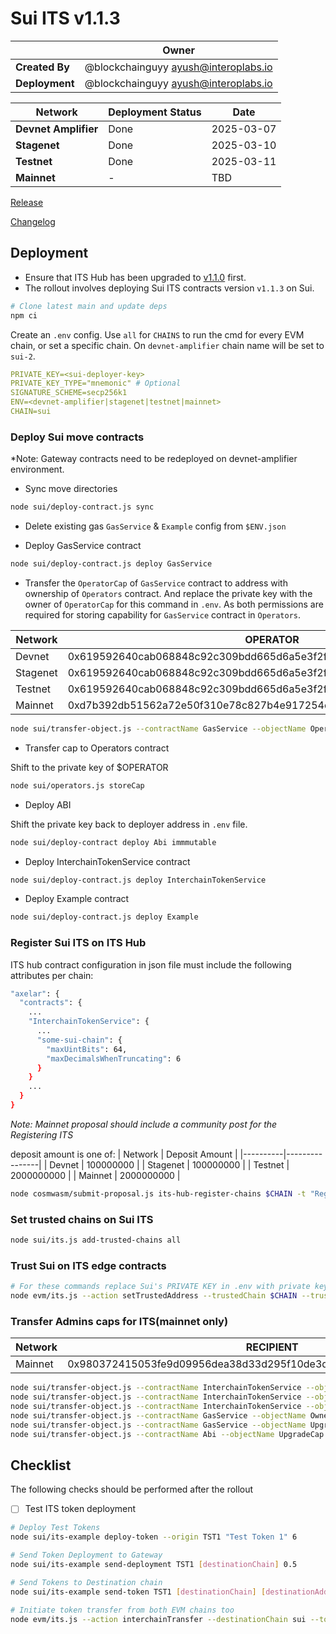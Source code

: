 # Sui ITS v1.1.3

|                | **Owner**                              |
| -------------- | -------------------------------------- |
| **Created By** | @blockchainguyy <ayush@interoplabs.io> |
| **Deployment** | @blockchainguyy <ayush@interoplabs.io> |

| **Network**          | **Deployment Status** | **Date**   |
| -------------------- | --------------------- | ---------- |
| **Devnet Amplifier** | Done                  | 2025-03-07 |
| **Stagenet**         | Done                  | 2025-03-10 |
| **Testnet**          | Done                  | 2025-03-11 |
| **Mainnet**          | -                     | TBD        |

[Release](https://github.com/axelarnetwork/axelar-cgp-sui/releases/tag/v1.1.3)

[Changelog](https://github.com/axelarnetwork/axelar-cgp-sui/blob/v1.1.3/CHANGELOG.md)

## Deployment

- Ensure that ITS Hub has been upgraded to [v1.1.0](../cosmwasm/2025-01-ITS-v1.1.0.md) first.
- The rollout involves deploying Sui ITS contracts version `v1.1.3` on Sui.

```bash
# Clone latest main and update deps
npm ci
```

Create an `.env` config. Use `all` for `CHAINS` to run the cmd for every EVM chain, or set a specific chain. On `devnet-amplifier` chain name will be set to `sui-2`.

```yaml
PRIVATE_KEY=<sui-deployer-key>
PRIVATE_KEY_TYPE="mnemonic" # Optional
SIGNATURE_SCHEME=secp256k1
ENV=<devnet-amplifier|stagenet|testnet|mainnet>
CHAIN=sui
```

### Deploy Sui move contracts

\*Note: Gateway contracts need to be redeployed on devnet-amplifier environment.

- Sync move directories

```bash
node sui/deploy-contract.js sync
```

- Delete existing gas `GasService` & `Example` config from `$ENV.json`

- Deploy GasService contract

```bash
node sui/deploy-contract.js deploy GasService
```

- Transfer the `OperatorCap` of `GasService` contract to address with ownership of `Operators` contract. And replace the private key with the owner of `OperatorCap` for this command in `.env`. As both permissions are required for storing capability for `GasService` contract in `Operators`.

| Network  | OPERATOR                                                           |
| -------- | ------------------------------------------------------------------ |
| Devnet   | 0x619592640cab068848c92c309bdd665d6a5e3f2f2f51ec9464cc112166daf7d1 |
| Stagenet | 0x619592640cab068848c92c309bdd665d6a5e3f2f2f51ec9464cc112166daf7d1 |
| Testnet  | 0x619592640cab068848c92c309bdd665d6a5e3f2f2f51ec9464cc112166daf7d1 |
| Mainnet  | 0xd7b392db51562a72e50f310e78c827b4e917254cf15c5cec6c97964299a6be2a |

```bash
node sui/transfer-object.js --contractName GasService --objectName OperatorCap --recipient $OPERATOR
```

- Transfer cap to Operators contract

Shift to the private key of $OPERATOR

```bash
node sui/operators.js storeCap
```

- Deploy ABI

Shift the private key back to deployer address in `.env` file.

```bash
node sui/deploy-contract deploy Abi immmutable
```

- Deploy InterchainTokenService contract

```bash
node sui/deploy-contract.js deploy InterchainTokenService
```

- Deploy Example contract

```bash
node sui/deploy-contract.js deploy Example
```

### Register Sui ITS on ITS Hub

ITS hub contract configuration in json file must include the following attributes per chain:

```bash
"axelar": {
  "contracts": {
    ...
    "InterchainTokenService": {
      ...
      "some-sui-chain": {
        "maxUintBits": 64,
        "maxDecimalsWhenTruncating": 6
      }
    }
    ...
  }
}
```

_Note: Mainnet proposal should include a community post for the Registering ITS_

deposit amount is one of:
| Network | Deposit Amount |
|----------|----------------|
| Devnet | 100000000 |
| Stagenet | 100000000 |
| Testnet | 2000000000 |
| Mainnet | 2000000000 |

```bash
node cosmwasm/submit-proposal.js its-hub-register-chains $CHAIN -t "Register ITS for Sui chain" -d "Register ITS for Sui chain at ITS Hub contract" --deposit $DEPOSIT_AMOUNT
```

### Set trusted chains on Sui ITS

```bash
node sui/its.js add-trusted-chains all
```

### Trust Sui on ITS edge contracts

```bash
# For these commands replace Sui's PRIVATE KEY in .env with private key for EVM chains
node evm/its.js --action setTrustedAddress --trustedChain $CHAIN --trustedAddress hub --chainNames all
```

### Transfer Admins caps for ITS(mainnet only)

| Network  | RECIPIENT                                                          |
| -------- | ------------------------------------------------------------------ |
| Mainnet  | 0x980372415053fe9d09956dea38d33d295f10de3d5c5226099304fe346ce241c9 |


```bash
node sui/transfer-object.js --contractName InterchainTokenService --objectName OwnerCap --recipient $RECIPIENT
node sui/transfer-object.js --contractName InterchainTokenService --objectName UpgradeCap --recipient $RECIPIENT
node sui/transfer-object.js --contractName InterchainTokenService --objectName OperatorCap --recipient $RECIPIENT
node sui/transfer-object.js --contractName GasService --objectName OwnerCap --recipient $RECIPIENT
node sui/transfer-object.js --contractName GasService --objectName UpgradeCap --recipient $RECIPIENT
node sui/transfer-object.js --contractName Abi --objectName UpgradeCap --recipient $RECIPIENT
```

## Checklist

The following checks should be performed after the rollout

- [ ] Test ITS token deployment

```bash
# Deploy Test Tokens
node sui/its-example deploy-token --origin TST1 "Test Token 1" 6

# Send Token Deployment to Gateway
node sui/its-example send-deployment TST1 [destinationChain] 0.5

# Send Tokens to Destination chain
node sui/its-example send-token TST1 [destinationChain] [destinationAddress] 0.5 1

# Initiate token transfer from both EVM chains too
node evm/its.js --action interchainTransfer --destinationChain sui --tokenId [tokenId] --destinationAddress [recipientAddress] --amount 1 --gasValue 0.5
```
